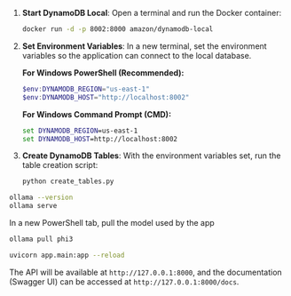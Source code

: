 

1.  **Start DynamoDB Local**:
    Open a terminal and run the Docker container:
    ```bash
    docker run -d -p 8002:8000 amazon/dynamodb-local
    ```

2.  **Set Environment Variables**:
    In a new terminal, set the environment variables so the application can connect to the local database.

    **For Windows PowerShell (Recommended):**
    ```powershell
    $env:DYNAMODB_REGION="us-east-1"
    $env:DYNAMODB_HOST="http://localhost:8002"
    ```

    **For Windows Command Prompt (CMD):**
    ```cmd
    set DYNAMODB_REGION=us-east-1
    set DYNAMODB_HOST=http://localhost:8002
    ```

3.  **Create DynamoDB Tables**:
    With the environment variables set, run the table creation script:
    ```bash
    python create_tables.py
    ```


```bash
ollama --version
ollama serve
```

In a new PowerShell tab, pull the model used by the app

```bash
ollama pull phi3
```

```bash
uvicorn app.main:app --reload
```

The API will be available at `http://127.0.0.1:8000`, and the documentation (Swagger UI) can be accessed at `http://127.0.0.1:8000/docs`.
